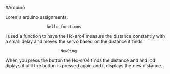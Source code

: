 #Arduino

Loren's arduino assignments.

			  		  hello_functions  


I used a function to have the Hc-sro4 measure the distance constantly with a small 
delay and moves the servo based on the distance it finds.









							NewPing 

When you press the button the Hc-sr04 finds the distance and and lcd diplays it 
utill the button is pressed again and it displays the new distance.


